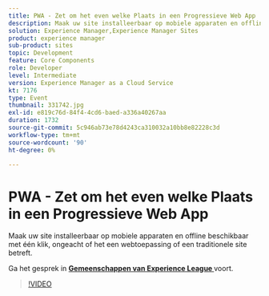 ```yaml
---
title: PWA - Zet om het even welke Plaats in een Progressieve Web App
description: Maak uw site installeerbaar op mobiele apparaten en offline beschikbaar met één klik, ongeacht of het een webtoepassing of een traditionele site betreft. Deze sessie is afgeleverd als onderdeel van de Adobe Developers Live Content-gebeurtenis.
solution: Experience Manager,Experience Manager Sites
product: experience manager
sub-product: sites
topic: Development
feature: Core Components
role: Developer
level: Intermediate
version: Experience Manager as a Cloud Service
kt: 7176
type: Event
thumbnail: 331742.jpg
exl-id: e819c76d-84f4-4cd6-baed-a336a40267aa
duration: 1732
source-git-commit: 5c946ab73e78d4243ca310032a10bb8e82228c3d
workflow-type: tm+mt
source-wordcount: '90'
ht-degree: 0%

---
```


# PWA - Zet om het even welke Plaats in een Progressieve Web App

Maak uw site installeerbaar op mobiele apparaten en offline beschikbaar met één klik, ongeacht of het een webtoepassing of een traditionele site betreft.

Ga het gesprek in **[Gemeenschappen van Experience League ](https://adobe.ly/36Yd3v6)** voort.

>[!VIDEO](https://video.tv.adobe.com/v/331742/?quality=12&learn=on&hidetitle=true)
